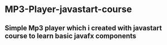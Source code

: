 # MP3-Player-javastart-course
## Simple Mp3 player which i created with javastart course to learn basic javafx components
